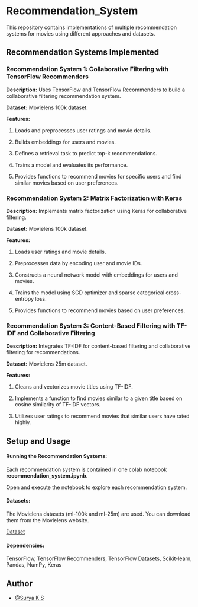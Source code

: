 # Recommendation_System

This repository contains implementations of multiple recommendation systems for movies using different approaches and datasets.

## Recommendation Systems Implemented

### Recommendation System 1: Collaborative Filtering with TensorFlow Recommenders

**Description:** Uses TensorFlow and TensorFlow Recommenders to build a collaborative filtering recommendation system.

**Dataset:** Movielens 100k dataset.

**Features:**

1. Loads and preprocesses user ratings and movie details.

2. Builds embeddings for users and movies.

3. Defines a retrieval task to predict top-k recommendations.

4. Trains a model and evaluates its performance.

5. Provides functions to recommend movies for specific users and find similar movies based on user preferences.

### Recommendation System 2: Matrix Factorization with Keras

**Description:** Implements matrix factorization using Keras for collaborative filtering.

**Dataset:** Movielens 100k dataset.

**Features:**

1. Loads user ratings and movie details.

2. Preprocesses data by encoding user and movie IDs.

3. Constructs a neural network model with embeddings for users and movies.

4. Trains the model using SGD optimizer and sparse categorical cross-entropy loss.

5. Provides functions to recommend movies based on user preferences.

### Recommendation System 3: Content-Based Filtering with TF-IDF and Collaborative Filtering

**Description:** Integrates TF-IDF for content-based filtering and collaborative filtering for recommendations.

**Dataset:** Movielens 25m dataset.

**Features:**

1. Cleans and vectorizes movie titles using TF-IDF.

2. Implements a function to find movies similar to a given title based on cosine similarity of TF-IDF vectors.

3. Utilizes user ratings to recommend movies that similar users have rated highly.

## Setup and Usage

#### Running the Recommendation Systems:

Each recommendation system is contained in one colab notebook **recommendation_system.ipynb**.

Open and execute the notebook to explore each recommendation system.

#### Datasets:

The Movielens datasets (ml-100k and ml-25m) are used. You can download them from the Movielens website.

[Dataset](https://grouplens.org/datasets/movielens/)

#### Dependencies:

TensorFlow, TensorFlow Recommenders, TensorFlow Datasets, Scikit-learn, Pandas, NumPy, Keras

## Author

- [@Surya K S ](https://github.com/SuryaKS27/)
